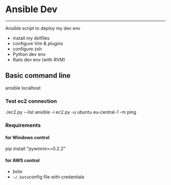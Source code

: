 # Ansible Dev
***

Ansible script to deploy my dev env

- install my dotfiles
- configure Vim & plugins
- configure zsh
- Python dev env
- Rails dev env (with RVM)

## Basic command line
ansible localhost

### Test ec2 connection
./ec2.py --list
ansible -i ec2.py -u ubuntu eu-central-1 -m ping

### Requirements

#### for Windows control
pip install "pywinrm>=0.2.2"

#### for AWS control
- boto
- `~/.boto`config file with credentials
